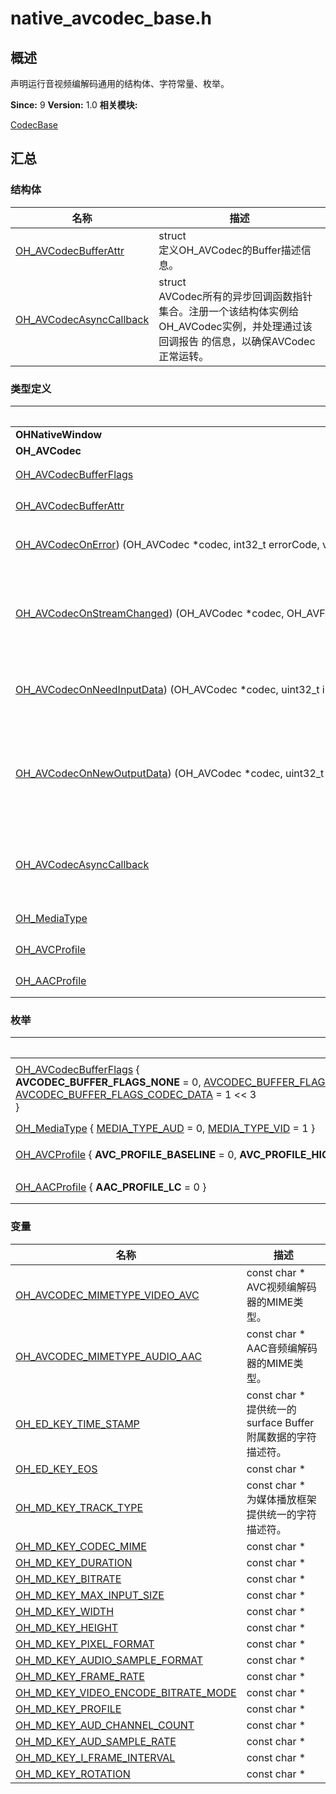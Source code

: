 # native_avcodec_base.h


## 概述

声明运行音视频编解码通用的结构体、字符常量、枚举。

**Since:**
9
**Version:**
1.0
**相关模块:**

[CodecBase](_codec_base.md)


## 汇总


### 结构体

  | 名称 | 描述 | 
| -------- | -------- |
| [OH_AVCodecBufferAttr](_o_h___a_v_codec_buffer_attr.md) | struct<br/>定义OH_AVCodec的Buffer描述信息。&nbsp; | 
| [OH_AVCodecAsyncCallback](_o_h___a_v_codec_async_callback.md) | struct<br/>AVCodec所有的异步回调函数指针集合。注册一个该结构体实例给OH_AVCodec实例，并处理通过该回调报告&nbsp;的信息，以确保AVCodec正常运转。&nbsp; | 


### 类型定义

  | 名称 | 描述 | 
| -------- | -------- |
| **OHNativeWindow** | typedef&nbsp;struct&nbsp;NativeWindow | 
| **OH_AVCodec** | typedef&nbsp;struct&nbsp;OH_AVCodec | 
| [OH_AVCodecBufferFlags](_codec_base.md#ohavcodecbufferflags) | typedef&nbsp;enum&nbsp;[OH_AVCodecBufferFlags](_codec_base.md#ohavcodecbufferflags)<br/>枚举OH_AVCodec的Buffer标记的类别。&nbsp; | 
| [OH_AVCodecBufferAttr](_codec_base.md#ohavcodecbufferattr) | typedef&nbsp;struct&nbsp;[OH_AVCodecBufferAttr](_o_h___a_v_codec_buffer_attr.md)<br/>定义OH_AVCodec的Buffer描述信息。&nbsp; | 
| [OH_AVCodecOnError](_codec_base.md#ohavcodeconerror))&nbsp;(OH_AVCodec&nbsp;\*codec,&nbsp;int32_t&nbsp;errorCode,&nbsp;void&nbsp;\*userData) | typedef&nbsp;void(\*<br/>当OH_AVCodec实例运行发生错误时，该函数指针会被调用以报告具体错误信息。&nbsp; | 
| [OH_AVCodecOnStreamChanged](_codec_base.md#ohavcodeconstreamchanged))&nbsp;(OH_AVCodec&nbsp;\*codec,&nbsp;OH_AVFormat&nbsp;\*format,&nbsp;void&nbsp;\*userData) | typedef&nbsp;void(\*<br/>当输出流发生变化时，该函数指针会被调用以报告新的流描述信息。&nbsp;需要注意的时，OH_AVFormat指针的生命周期仅维持在该函数指针被调用时上有效，禁止在调用结束后继续访问。&nbsp; | 
| [OH_AVCodecOnNeedInputData](_codec_base.md#ohavcodeconneedinputdata))&nbsp;(OH_AVCodec&nbsp;\*codec,&nbsp;uint32_t&nbsp;index,&nbsp;OH_AVMemory&nbsp;\*data,&nbsp;void&nbsp;\*userData) | typedef&nbsp;void(\*<br/>当AVCodec运行过程中需要新的输入数据时，该函数指针会被调用，并携带一块可用的Buffer以供填入新的输入数据。&nbsp; | 
| [OH_AVCodecOnNewOutputData](_codec_base.md#ohavcodeconnewoutputdata))&nbsp;(OH_AVCodec&nbsp;\*codec,&nbsp;uint32_t&nbsp;index,&nbsp;OH_AVMemory&nbsp;\*data,&nbsp;[OH_AVCodecBufferAttr](_o_h___a_v_codec_buffer_attr.md)&nbsp;\*attr,&nbsp;void&nbsp;\*userData) | typedef&nbsp;void(\*<br/>当AVCodec运行过程中产生了新的输出数据时，该函数指针会被调用，并携带一块包含新输出数据的Buffer，&nbsp;需要注意的是，OH_AVCodecBufferAttr指针的生命周期仅维持在该函数指针被调用时有效，禁止调用结束后继续访问。&nbsp; | 
| [OH_AVCodecAsyncCallback](_codec_base.md#ohavcodecasynccallback) | typedef&nbsp;struct&nbsp;[OH_AVCodecAsyncCallback](_o_h___a_v_codec_async_callback.md)<br/>AVCodec所有的异步回调函数指针集合。注册一个该结构体实例给OH_AVCodec实例，并处理通过该回调报告&nbsp;的信息，以确保AVCodec正常运转。&nbsp; | 
| [OH_MediaType](_codec_base.md#ohmediatype) | typedef&nbsp;enum&nbsp;[OH_MediaType](_codec_base.md#ohmediatype)<br/>媒体类型。&nbsp; | 
| [OH_AVCProfile](_codec_base.md#ohavcprofile) | typedef&nbsp;enum&nbsp;[OH_AVCProfile](_codec_base.md#ohavcprofile)<br/>AVC&nbsp;Profile枚举。&nbsp; | 
| [OH_AACProfile](_codec_base.md#ohaacprofile) | typedef&nbsp;enum&nbsp;[OH_AACProfile](_codec_base.md#ohaacprofile)<br/>AAC&nbsp;Profile枚举。&nbsp; | 


### 枚举

  | 名称 | 描述 | 
| -------- | -------- |
| [OH_AVCodecBufferFlags](_codec_base.md#ohavcodecbufferflags)&nbsp;{<br/>**AVCODEC_BUFFER_FLAGS_NONE**&nbsp;=&nbsp;0,&nbsp;[AVCODEC_BUFFER_FLAGS_EOS](_codec_base.md#gga9222f5c24f4bcbfb91a5d552dd777439a7946993493046fb2076a9e4addce0b98)&nbsp;=&nbsp;1&nbsp;&lt;&lt;&nbsp;0,&nbsp;[AVCODEC_BUFFER_FLAGS_SYNC_FRAME](_codec_base.md#gga9222f5c24f4bcbfb91a5d552dd777439a4d85a25f4a9557f23e1144f9a137ddea)&nbsp;=&nbsp;1&nbsp;&lt;&lt;&nbsp;1,&nbsp;[AVCODEC_BUFFER_FLAGS_INCOMPLETE_FRAME](_codec_base.md#gga9222f5c24f4bcbfb91a5d552dd777439ac4c8a639feb36efde0d799d43fcfb59b)&nbsp;=&nbsp;1&nbsp;&lt;&lt;&nbsp;2,<br/>[AVCODEC_BUFFER_FLAGS_CODEC_DATA](_codec_base.md#gga9222f5c24f4bcbfb91a5d552dd777439aba644475534bc79bfd3d43e1d28ab2f5)&nbsp;=&nbsp;1&nbsp;&lt;&lt;&nbsp;3<br/>} | 枚举OH_AVCodec的Buffer标记的类别。&nbsp; | 
| [OH_MediaType](_codec_base.md#ohmediatype)&nbsp;{&nbsp;[MEDIA_TYPE_AUD](_codec_base.md#gga28eb13d2f8f932345eeb3417d6e69e19ac0b3147adc27646ac965569adc38692e)&nbsp;=&nbsp;0,&nbsp;[MEDIA_TYPE_VID](_codec_base.md#gga28eb13d2f8f932345eeb3417d6e69e19a0cbb91e5931fb03294c2d3bdbbc62dbd)&nbsp;=&nbsp;1&nbsp;} | 媒体类型。&nbsp; | 
| [OH_AVCProfile](_codec_base.md#ohavcprofile)&nbsp;{&nbsp;**AVC_PROFILE_BASELINE**&nbsp;=&nbsp;0,&nbsp;**AVC_PROFILE_HIGH**&nbsp;=&nbsp;4,&nbsp;**AVC_PROFILE_MAIN**&nbsp;=&nbsp;8&nbsp;} | AVC&nbsp;Profile枚举。&nbsp; | 
| [OH_AACProfile](_codec_base.md#ohaacprofile)&nbsp;{&nbsp;**AAC_PROFILE_LC**&nbsp;=&nbsp;0&nbsp;} | AAC&nbsp;Profile枚举。&nbsp; | 


### 变量

  | 名称 | 描述 | 
| -------- | -------- |
| [OH_AVCODEC_MIMETYPE_VIDEO_AVC](_codec_base.md#ohavcodecmimetypevideoavc) | const&nbsp;char&nbsp;\*<br/>AVC视频编解码器的MIME类型。&nbsp; | 
| [OH_AVCODEC_MIMETYPE_AUDIO_AAC](_codec_base.md#ohavcodecmimetypeaudioaac) | const&nbsp;char&nbsp;\*<br/>AAC音频编解码器的MIME类型。&nbsp; | 
| [OH_ED_KEY_TIME_STAMP](_codec_base.md#ohedkeytimestamp) | const&nbsp;char&nbsp;\*<br/>提供统一的surface&nbsp;Buffer附属数据的字符描述符。&nbsp; | 
| [OH_ED_KEY_EOS](_codec_base.md#ohedkeyeos) | const&nbsp;char&nbsp;\* | 
| [OH_MD_KEY_TRACK_TYPE](_codec_base.md#ohmdkeytracktype) | const&nbsp;char&nbsp;\*<br/>为媒体播放框架提供统一的字符描述符。&nbsp; | 
| [OH_MD_KEY_CODEC_MIME](_codec_base.md#ohmdkeycodecmime) | const&nbsp;char&nbsp;\* | 
| [OH_MD_KEY_DURATION](_codec_base.md#ohmdkeyduration) | const&nbsp;char&nbsp;\* | 
| [OH_MD_KEY_BITRATE](_codec_base.md#ohmdkeybitrate) | const&nbsp;char&nbsp;\* | 
| [OH_MD_KEY_MAX_INPUT_SIZE](_codec_base.md#ohmdkeymaxinputsize) | const&nbsp;char&nbsp;\* | 
| [OH_MD_KEY_WIDTH](_codec_base.md#ohmdkeywidth) | const&nbsp;char&nbsp;\* | 
| [OH_MD_KEY_HEIGHT](_codec_base.md#ohmdkeyheight) | const&nbsp;char&nbsp;\* | 
| [OH_MD_KEY_PIXEL_FORMAT](_codec_base.md#ohmdkeypixelformat) | const&nbsp;char&nbsp;\* | 
| [OH_MD_KEY_AUDIO_SAMPLE_FORMAT](_codec_base.md#ohmdkeyaudiosampleformat) | const&nbsp;char&nbsp;\* | 
| [OH_MD_KEY_FRAME_RATE](_codec_base.md#ohmdkeyframerate) | const&nbsp;char&nbsp;\* | 
| [OH_MD_KEY_VIDEO_ENCODE_BITRATE_MODE](_codec_base.md#ohmdkeyvideoencodebitratemode) | const&nbsp;char&nbsp;\* | 
| [OH_MD_KEY_PROFILE](_codec_base.md#ohmdkeyprofile) | const&nbsp;char&nbsp;\* | 
| [OH_MD_KEY_AUD_CHANNEL_COUNT](_codec_base.md#ohmdkeyaudchannelcount) | const&nbsp;char&nbsp;\* | 
| [OH_MD_KEY_AUD_SAMPLE_RATE](_codec_base.md#ohmdkeyaudsamplerate) | const&nbsp;char&nbsp;\* | 
| [OH_MD_KEY_I_FRAME_INTERVAL](_codec_base.md#ohmdkeyiframeinterval) | const&nbsp;char&nbsp;\* | 
| [OH_MD_KEY_ROTATION](_codec_base.md#ohmdkeyrotation) | const&nbsp;char&nbsp;\* | 
